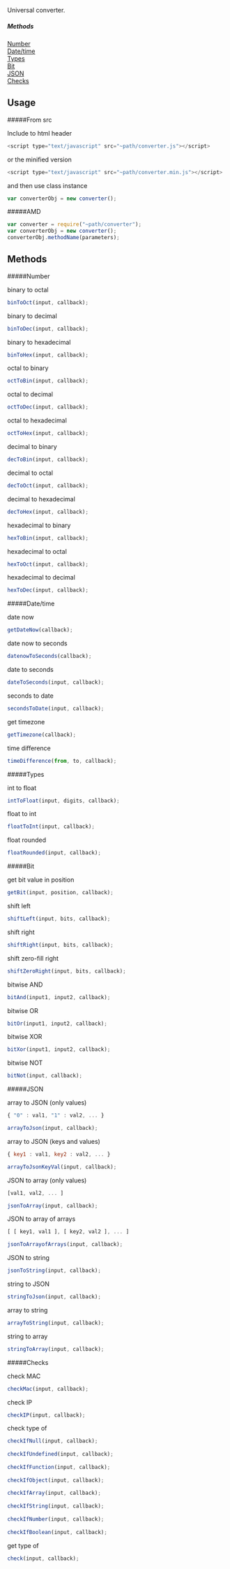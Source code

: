 Universal converter.

##### Methods
<a href="#number">Number</a>
<br>
<a href="#date">Date/time</a>
<br>
<a href="#types">Types</a>
<br>
<a href="#bit">Bit</a>
<br>
<a href="#json">JSON</a>
<br>
<a href="#checks">Checks</a>

## Usage

#####From src

Include to html header
    
```javascript
<script type="text/javascript" src="~path/converter.js"></script>
```
    
or the minified version
    
```javascript
<script type="text/javascript" src="~path/converter.min.js"></script>
```

and then use class instance
    
```javascript
var converterObj = new converter();
```
    
#####AMD

```javascript
var converter = require("~path/converter");
var converterObj = new converter();
converterObj.methodName(parameters);
```

## Methods

<a href="#number"></a>
#####Number

binary to octal

```javascript
binToOct(input, callback);
```

binary to decimal

```javascript
binToDec(input, callback);
```

binary to hexadecimal

```javascript
binToHex(input, callback);
```

octal to binary

```javascript
octToBin(input, callback);
```

octal to decimal

```javascript
octToDec(input, callback);
```

octal to hexadecimal

```javascript
octToHex(input, callback);
```

decimal to binary

```javascript
decToBin(input, callback);
```

decimal to octal

```javascript
decToOct(input, callback);
```

decimal to hexadecimal

```javascript
decToHex(input, callback);
```

hexadecimal to binary

```javascript
hexToBin(input, callback);
```

hexadecimal to octal

```javascript
hexToOct(input, callback);
```

hexadecimal to decimal

```javascript
hexToDec(input, callback);
```

<a href="#date"></a>
#####Date/time

date now

```javascript
getDateNow(callback);
```

date now to seconds

```javascript
datenowToSeconds(callback);
```

date to seconds

```javascript
dateToSeconds(input, callback);
```

seconds to date

```javascript
secondsToDate(input, callback);
```

get timezone

```javascript
getTimezone(callback);
```

time difference

```javascript
timeDifference(from, to, callback);
```

<a href="#types"></a>
#####Types

int to float

```javascript
intToFloat(input, digits, callback);
```

float to int

```javascript
floatToInt(input, callback);
```

float rounded

```javascript
floatRounded(input, callback);
```

<a href="#bit"></a>
#####Bit

get bit value in position

```javascript
getBit(input, position, callback);
```

shift left

```javascript
shiftLeft(input, bits, callback);
```

shift right

```javascript
shiftRight(input, bits, callback);
```

shift zero-fill right

```javascript
shiftZeroRight(input, bits, callback);
```

bitwise AND

```javascript
bitAnd(input1, input2, callback);
```

bitwise OR

```javascript
bitOr(input1, input2, callback);
```

bitwise XOR

```javascript
bitXor(input1, input2, callback);
```

bitwise NOT

```javascript
bitNot(input, callback);
```

<a href="#json"></a>
#####JSON

array to JSON (only values)

```javascript
{ "0" : val1, "1" : val2, ... }

arrayToJson(input, callback);
```
    
array to JSON (keys and values)

```javascript
{ key1 : val1, key2 : val2, ... }

arrayToJsonKeyVal(input, callback);
```

JSON to array (only values)

```javascript
[val1, val2, ... ]

jsonToArray(input, callback);
```
    
JSON to array of arrays

```javascript
[ [ key1, val1 ], [ key2, val2 ], ... ]

jsonToArrayofArrays(input, callback);
```

JSON to string

```javascript
jsonToString(input, callback);
```

string to JSON

```javascript
stringToJson(input, callback);
```

array to string

```javascript
arrayToString(input, callback);
```

string to array

```javascript
stringToArray(input, callback);
```

<a href="#checks"></a>
#####Checks

check MAC

```javascript
checkMac(input, callback);
```
    
check IP

```javascript
checkIP(input, callback);
```
    
check type of

```javascript
checkIfNull(input, callback);
    
checkIfUndefined(input, callback);
    
checkIfFunction(input, callback);
    
checkIfObject(input, callback);
  
checkIfArray(input, callback);
 
checkIfString(input, callback);
    
checkIfNumber(input, callback);
    
checkIfBoolean(input, callback);
```
    
get type of

```javascript
check(input, callback);
```
